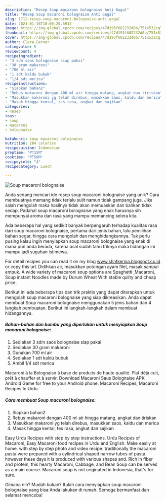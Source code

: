 ```yaml
---
description: "Resep Soup macaroni bolognaise Anti Gagal"
title: "Resep Soup macaroni bolognaise Anti Gagal"
slug: 1712-resep-soup-macaroni-bolognaise-anti-gagal
date: 2021-01-16T10:00:20.591Z
image: https://img-global.cpcdn.com/recipes/47d193f602232d0b/751x532cq70/soup-macaroni-bolognaise-foto-resep-utama.jpg
thumbnail: https://img-global.cpcdn.com/recipes/47d193f602232d0b/751x532cq70/soup-macaroni-bolognaise-foto-resep-utama.jpg
cover: https://img-global.cpcdn.com/recipes/47d193f602232d0b/751x532cq70/soup-macaroni-bolognaise-foto-resep-utama.jpg
author: Clara Garner
ratingvalue: 5
reviewcount: 4
recipeingredient:
- "3 sdm saos bolognaise siap pakai"
- "30 gram makaroni"
- "700 ml air"
- "1 sdt kaldu bubuk"
- "1/4 sdt merica"
recipeinstructions:
- "Siapkan bahan2"
- "Rebus makaroni dengan 400 ml air hingga matang, angkat dan tiriskan"
- "Masukkan makaroni yg telah direbus, masukkan saos, kaldu dan merica"
- "Masak hingga kental, tes rasa, angkat dan sajikan"
categories:
- Resep
tags:
- soup
- macaroni
- bolognaise

katakunci: soup macaroni bolognaise 
nutrition: 284 calories
recipecuisine: Indonesian
preptime: "PT15M"
cooktime: "PT58M"
recipeyield: "4"
recipecategory: Lunch

---
```



![Soup macaroni bolognaise](https://img-global.cpcdn.com/recipes/47d193f602232d0b/751x532cq70/soup-macaroni-bolognaise-foto-resep-utama.jpg)

Anda sedang mencari ide resep soup macaroni bolognaise yang unik? Cara membuatnya memang tidak terlalu sulit namun tidak gampang juga. Jika salah mengolah maka hasilnya tidak akan memuaskan dan bahkan tidak sedap. Padahal soup macaroni bolognaise yang enak harusnya sih mempunyai aroma dan rasa yang mampu memancing selera kita.

Ada beberapa hal yang sedikit banyak berpengaruh terhadap kualitas rasa dari soup macaroni bolognaise, pertama dari jenis bahan, lalu pemilihan bahan segar, hingga cara mengolah dan menghidangkannya. Tak perlu pusing kalau ingin menyiapkan soup macaroni bolognaise yang enak di mana pun anda berada, karena asal sudah tahu triknya maka hidangan ini mampu jadi suguhan istimewa.

For detail recipes you can read it on my blog www.shntkerina.blogspot.co.id or copy this url. Didihkan air, masukkan potongan ayam filet, masak sampai empuk. A wide variety of macaroni soup options are Spaghetti ,Macaroni, Soup instant Noodles made by Durum Wheat With stable qulity and cheap price.


Berikut ini ada beberapa tips dan trik praktis yang dapat diterapkan untuk mengolah soup macaroni bolognaise yang siap dikreasikan. Anda dapat membuat Soup macaroni bolognaise menggunakan 5 jenis bahan dan 4 langkah pembuatan. Berikut ini langkah-langkah dalam membuat hidangannya.

<!--inarticleads1-->

##### Bahan-bahan dan bumbu yang diperlukan untuk menyiapkan Soup macaroni bolognaise:

1. Sediakan 3 sdm saos bolognaise siap pakai
1. Sediakan 30 gram makaroni
1. Gunakan 700 ml air
1. Sediakan 1 sdt kaldu bubuk
1. Ambil 1/4 sdt merica


Macaroni à la Bolognaise à base de produits de haute qualité. Plat déjà cuit, prêt à chauffer et à servir. Download Macaroni Saus Bolognaise APK Android Game for free to your Android phone. Macaroni Recipes, Macaroni Recipes In Urdu. 

<!--inarticleads2-->

##### Cara membuat Soup macaroni bolognaise:

1. Siapkan bahan2
1. Rebus makaroni dengan 400 ml air hingga matang, angkat dan tiriskan
1. Masukkan makaroni yg telah direbus, masukkan saos, kaldu dan merica
1. Masak hingga kental, tes rasa, angkat dan sajikan


Easy Urdu Recipes with step by step instructions. Urdu Recipes of Macaroni, Easy Macaroni food recipes in Urdu and English. Make easily at home. with step by step photo and video recipe. traditionally the macaroni pasta were prepared with a cylindrical shaped narrow tubes of pasta. however these days it is produced with various shapes and. Rich in fiber and protein, this hearty Macaroni, Cabbage, and Bean Soup can be served as a main course. Macaroni soup is not originated in Indonesia, that&#39;s for sure. 

Gimana nih? Mudah bukan? Itulah cara menyiapkan soup macaroni bolognaise yang bisa Anda lakukan di rumah. Semoga bermanfaat dan selamat mencoba!

